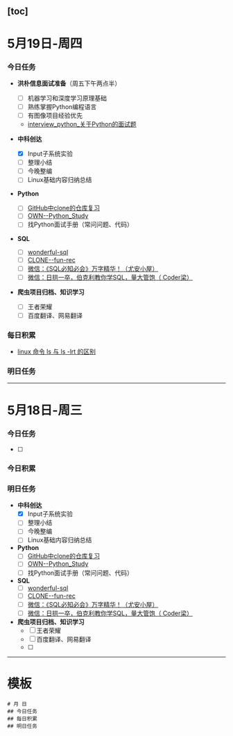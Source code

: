 [toc]
---
# 5月19日-周四
### 今日任务
- **洪朴信息面试准备**（周五下午两点半）
  - [ ] 机器学习和深度学习原理基础
  - [ ] 熟练掌握Python编程语言
  - [ ] 有图像项目经验优先
  - [interview_python_关于Python的面试题](https://github.com/taizilongxu/interview_python)


- **中科创达**
  - [x] Input子系统实验
  - [ ] 整理小结
  - [ ] 今晚整编
  - [ ] Linux基础内容归纳总结

- **Python**
  - [ ] [GitHub中clone的仓库复习](https://github.com/CyclingPeach/CLONE--learn-python-the-smart-way)
  - [ ] [OWN--Python_Study](https://github.com/CyclingPeach/OWN--Python_Study/tree/main/01_%E5%9F%BA%E7%A1%80/Runoob)
  - [ ] 找Python面试手册（常问问题、代码）

- **SQL**
  - [ ] [wonderful-sql](https://github.com/CyclingPeach/wonderful-sql)
  - [ ] [CLONE--fun-rec](https://github.com/CyclingPeach/CLONE--fun-rec)
  - [ ] [微信：《SQL必知必会》万字精华！（尤安小屋）
](https://mp.weixin.qq.com/s/QsrxgU5J1FDOpHcbgvNauA)
  - [ ] [微信：日拱一卒，伯克利教你学SQL，量大管饱（ Coder梁）](https://mp.weixin.qq.com/s/NdnLqqJUjhA3dnjqqMaplQ)

- **爬虫项目归档、知识学习**
  - [ ] 王者荣耀
  - [ ] 百度翻译、网易翻译
### 每日积累

- [linux 命令 ls 与 ls -lrt 的区别](https://blog.csdn.net/u011675334/article/details/102573910)

### 明日任务


---

# 5月18日-周三
### 今日任务
- [ ] 

### 今日积累

### 明日任务
- **中科创达**
  - [x] Input子系统实验
  - [ ] 整理小结
  - [ ] 今晚整编
  - [ ] Linux基础内容归纳总结

- **Python**
  - [ ] [GitHub中clone的仓库复习](https://github.com/CyclingPeach/CLONE--learn-python-the-smart-way)
  - [ ] [OWN--Python_Study](https://github.com/CyclingPeach/OWN--Python_Study/tree/main/01_%E5%9F%BA%E7%A1%80/Runoob)
  - [ ] 找Python面试手册（常问问题、代码）

- **SQL**
  - [ ] [wonderful-sql](https://github.com/CyclingPeach/wonderful-sql)
  - [ ] [CLONE--fun-rec](https://github.com/CyclingPeach/CLONE--fun-rec)
  - [ ] [微信：《SQL必知必会》万字精华！（尤安小屋）
](https://mp.weixin.qq.com/s/QsrxgU5J1FDOpHcbgvNauA)
  - [ ] [微信：日拱一卒，伯克利教你学SQL，量大管饱（ Coder梁）](https://mp.weixin.qq.com/s/NdnLqqJUjhA3dnjqqMaplQ)

- **爬虫项目归档、知识学习**
  - [ ] 王者荣耀
  - [ ] 百度翻译、网易翻译
  - [ ] 
  
---


# 模板

```
# 月 日
## 今日任务
## 每日积累
## 明日任务
```